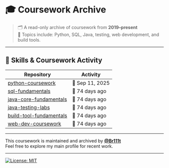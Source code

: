 # 🎓 Coursework Archive

> 🗂️ A read-only archive of coursework from **2019–present**  
> 📘 Topics include: Python, SQL, Java, testing, web development, and build tools.

---

## 🧰 Skills & Coursework Activity

<!-- ACTIVITY-TABLE:START -->
| Repository | Activity |
|------------|----------|
| [python-coursework](https://github.com/Coursework-Archive/python-coursework) | 🌱 Sep 11, 2025 |
| [sql-fundamentals](https://github.com/Coursework-Archive/sql-fundamentals) | 🍂 74 days ago |
| [java-core-fundamentals](https://github.com/Coursework-Archive/java-core-fundamentals) | 🍂 74 days ago |
| [java-testing-labs](https://github.com/Coursework-Archive/java-testing-labs) | 🍂 74 days ago |
| [build-tool-fundamentals](https://github.com/Coursework-Archive/build-tool-fundamentals) | 🍂 74 days ago |
| [web-dev-coursework](https://github.com/Coursework-Archive/web-dev-coursework) | 🍂 74 days ago |
<!-- ACTIVITY-TABLE:END -->


---

This coursework is maintained and archived by [**@Br111t**](https://github.com/Br111t)  
Feel free to explore my main profile for recent work.

---

[![License: MIT](https://img.shields.io/badge/License-MIT-yellow.svg)](LICENSE)
